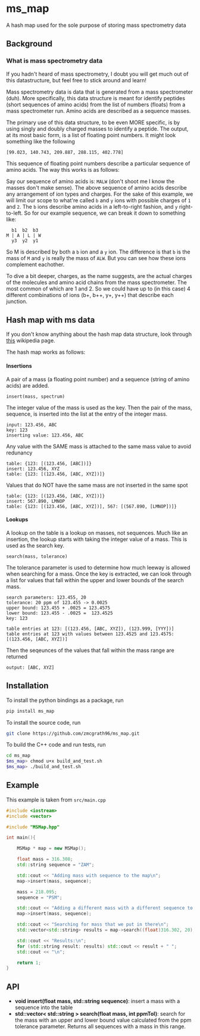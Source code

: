 # ms_map
A hash map used for the sole purpose of storing mass spectrometry data
## Background 
### What is mass spectrometry data
If you hadn't heard of mass spectrometry, I doubt you will get much out of this datastructure, but feel free to stick around and learn!

Mass spectrometry data is data that is generated from a mass spectrometer (duh). More specifically, this data structure is meant for identify peptides (short sequences of amino acids) from the list of numbers (floats) from a mass spectrometer run. Amino acids are described as a sequence masses.

The primary use of this data structure, to be even MORE specific, is by using singly and doubly charged masses to identify a peptide. The output, at its most basic form, is a list of floating point numbers. It might look something like the following

```
[99.023, 140.743, 209.887, 288.115, 402.778]
```

This sequence of floating point numbers describe a particular sequence of amino acids. The way this works is as follows:

Say our sequence of amino acids is: `MALW` (don't shoot me I know the masses don't make sense). The above sequence of amino acids describe any arrangement of ion types and charges. For the sake of this example, we will limit our scope to what're called `b` and `y` ions with possible charges of `1` and `2`. The `b` ions describe amino acids in a left-to-right fashion, and `y` right-to-left. So for our example sequence, we can break it down to something like:

```
  b1  b2  b3
M | A | L | W
  y3  y2  y1
```

So M is described by both a `b` ion and a `y` ion. The difference is that `b` is the mass of `M` and `y` is really the mass of `ALW`. But you can see how these ions complement eachother.

To dive a bit deeper, charges, as the name suggests, are the actual charges of the molecules and amino acid chains from the mass spectrometer. The most common of which are 1 and 2. So we could have up to (in this case) 4 different combinations of ions (b+, b++, y+, y++) that describe each junction.

## Hash map with ms data
If you don't know anything about the hash map data structure, look through [this](https://en.wikipedia.org/wiki/Hash_table) wikipedia page.

The hash map works as follows:
#### Insertions
A pair of a mass (a floating point number) and a sequence (string of amino acids) are added. 
```
insert(mass, spectrum)
```
The integer value of the mass is used as the key. Then the pair of the mass, sequence, is inserted into the list at the entry of the integer mass. 
```
input: 123.456, ABC
key: 123
inserting value: 123.456, ABC
```
Any value with the SAME mass is attached to the same mass value to avoid redunancy
```
table: {123: [(123.456, [ABC])]}
insert: 123.456, XYZ
table: {123: [(123.456, [ABC, XYZ])]}
```
Values that do NOT have the same mass are not inserted in the same spot
```
table: {123: [(123.456, [ABC, XYZ])]}
insert: 567.890, LMNOP
table: {123: [(123.456, [ABC, XYZ])], 567: [(567.890, [LMNOP])]}
```
#### Lookups
A lookup on the table is a lookup on masses, not sequences. Much like an insertion, the lookup starts with taking the integer value of a mass. This is used as the search key. 
```
search(mass, tolerance)
```
The tolerance parameter is used to determine how much leeway is allowed when searching for a mass. Once the key is extracted, we can look through a list for values that fall within the upper and lower bounds of the search mass.
```
search parameters: 123.455, 20
tolerance: 20 ppm of 123.455 -> 0.0025
upper bound: 123.455 + .0025 = 123.4575
lower bound: 123.455 - .0025 =  123.4525
key: 123

table entries at 123: [(123.456, [ABC, XYZ]), (123.999, [YYY])]
table entries at 123 with values between 123.4525 and 123.4575: [(123.456, [ABC, XYZ])]
```
Then the seqeunces of the values that fall within the mass range are returned
```
output: [ABC, XYZ]
```

## Installation
To install the python bindings as a package, run 
```bash
pip install ms_map
```

To install the source code, run 
```bash
git clone https://github.com/zmcgrath96/ms_map.git
```

To build the C++ code and run tests, run
```bash
cd ms_map
$ms_map> chmod u+x build_and_test.sh
$ms_map> ./build_and_test.sh
```

## Example
This example is taken from `src/main.cpp`
```cpp
#include <iostream>
#include <vector>

#include "MSMap.hpp"

int main(){

    MSMap * map = new MSMap();

    float mass = 316.308;
    std::string sequence = "ZAM";

    std::cout << "Adding mass with sequence to the map\n";
    map->insert(mass, sequence);

    mass = 218.095;
    sequence = "PSM";

    std::cout << "Adding a different mass with a different sequence to the map\n";
    map->insert(mass, sequence);

    std::cout << "Searching for mass that we put in there\n";
    std::vector<std::string> results = map->search((float)316.302, 20);

    std::cout << "Results:\n";
    for (std::string result: results) std::cout << result + " ";
    std::cout << "\n";

    return 1;
}
```

## API
* __void insert(float mass, std::string sequence)__: insert a mass with a sequence into the table
* __std::vector< std::string > search(float mass, int ppmTol)__: search for the mass with an upper and lower bound value calculated from the ppm tolerance parameter. Returns all sequences with a mass in this range.